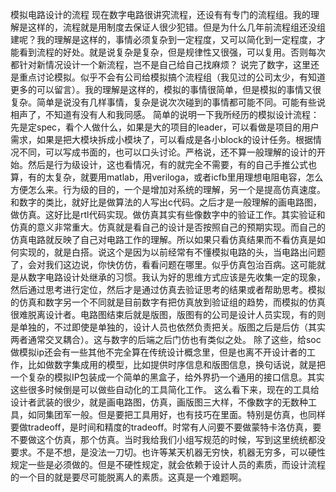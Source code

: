 模拟电路设计的流程
现在数字电路很讲究流程，还设有有专门的流程组。我的理解是这样的，流程就是用制度去保证人很少犯错。但是为什么几年前流程组还没组建呢？我的理解是这样的，事情必须复杂到一定程度，又可以简化到一定程度，才能看到流程的好处。就是说复杂是复杂，但是规律性又很强，可以复用。否则每次都针对新情况设计一个新流程，岂不是自己给自己找麻烦？
说完了数字，这里还是重点讨论模拟。似乎不会有公司给模拟搞个流程组（我见过的公司太少，有知道更多的可以留言）。我的理解是这样的，模拟的事情很简单，但是模拟的事情又很复杂。简单是说没有几样事情，复杂是说次次碰到的事情都可能不同。可能有些说相声了，不知道有没有人和我同感。
简单的说明一下我所经历的模拟设计流程：先是定spec，看个人做什么，如果是大的项目的leader，可以看做是项目的用户需求，如果是把大模块拆成小模块了，可以看成是各小block的设计任务。根据情况不同，可以写成书面的，也可以口头讨论。严格说，还不算一般理解的设计的开始。然后是行为级设计，这也看情况，有的就完全不需要，有的自己手推公式也算，有的太复杂，就要用matlab，用veriloga，或者icfb里用理想电阻电容，怎么方便怎么来。行为级的目的，一个是增加对系统的理解，另一个是提高仿真速度。和数字的类比，就好比是做算法的人写出c代码。之后才是一般理解的画电路图，做仿真。这好比是rtl代码实现。做仿真其实有些像数字中的验证工作。其实验证和仿真的意义非常重大。仿真就是看自己的设计是否按照自己的预期实现。而自己的仿真电路就反映了自己对电路工作的理解。所以如果只看仿真结果而不看仿真是如何实现的，就是白搭。说这个是因为以前经常有不懂模拟电路的头，当电路出问题了，会对我们这边说，你快仿仿，看看问题在哪里。似乎仿真包治百病。这可能就是从数字电路设计处继承的习惯。我认为好的思维方式应该是先收集一定的现象，然后通过思考进行定位，然后才是通过仿真去验证思考的结果或者帮助思考。模拟的仿真和数字另一个不同就是目前数字有把仿真放到验证组的趋势，而模拟的仿真很难脱离设计者。电路图结束后就是版图，版图有的公司是设计人员实现，有的则是单独的，不过即使是单独的，设计人员也依然负责把关。版图之后是后仿（其实两者通常交叉耦合）。这与数字的后端之后门仿也有类似之处。
除了这些，给soc做模拟ip还会有一些其他不完全算在传统设计概念里，但是也离不开设计者的工作，比如做数字集成用的模型，比如提供时序信息和版图信息，换句话说，就是把一个复杂的模拟IP包装成一个简单的黑盒子，给外界扔一个通用的接口信息。其实这些很多时候倒是可以做些自动化的工具简化工作。
这么看下来，现在的工具给设计者武装的很少，就是画电路图，仿真，画版图三大样，不像数字的无数种工具，如同集团军一般。但是要把工具用好，也有技巧在里面。特别是仿真，也同样要做tradeoff，是时间和精度的tradeoff。时常有人问要不要做蒙特卡洛仿真，要不要做这个仿真，那个仿真。当时我给我们小组写规范的时候，写到这里统统都没要求。不是不想，是没法一刀切。也许等某天机器无穷快，机器无穷多，可以硬性规定一些是必须做的。但是不硬性规定，就会依赖于设计人员的素质，而设计流程的一个目的就是要尽可能脱离人的素质。这真是一个难题啊。
 

